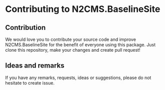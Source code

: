 Contributing to N2CMS.BaselineSite
=====

Contribution
-----
We would love you to contribute your source code and improve N2CMS.BaselineSite for the benefit of everyone using this package. Just clone this repository, make your changes and create pull request!

Ideas and remarks
-----
If you have any remarks, requests, ideas or suggestions, please do not hesitate
to create issue.